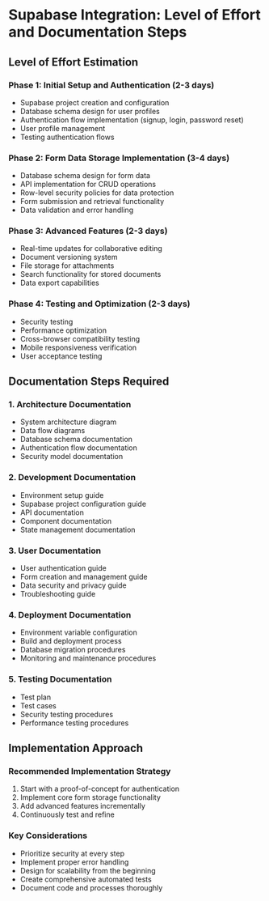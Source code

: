 # Supabase Integration: Level of Effort and Documentation Steps

## Level of Effort Estimation

### Phase 1: Initial Setup and Authentication (2-3 days)
- Supabase project creation and configuration
- Database schema design for user profiles
- Authentication flow implementation (signup, login, password reset)
- User profile management
- Testing authentication flows

### Phase 2: Form Data Storage Implementation (3-4 days)
- Database schema design for form data
- API implementation for CRUD operations
- Row-level security policies for data protection
- Form submission and retrieval functionality
- Data validation and error handling

### Phase 3: Advanced Features (2-3 days)
- Real-time updates for collaborative editing
- Document versioning system
- File storage for attachments
- Search functionality for stored documents
- Data export capabilities

### Phase 4: Testing and Optimization (2-3 days)
- Security testing
- Performance optimization
- Cross-browser compatibility testing
- Mobile responsiveness verification
- User acceptance testing

## Documentation Steps Required

### 1. Architecture Documentation
- System architecture diagram
- Data flow diagrams
- Database schema documentation
- Authentication flow documentation
- Security model documentation

### 2. Development Documentation
- Environment setup guide
- Supabase project configuration guide
- API documentation
- Component documentation
- State management documentation

### 3. User Documentation
- User authentication guide
- Form creation and management guide
- Data security and privacy guide
- Troubleshooting guide

### 4. Deployment Documentation
- Environment variable configuration
- Build and deployment process
- Database migration procedures
- Monitoring and maintenance procedures

### 5. Testing Documentation
- Test plan
- Test cases
- Security testing procedures
- Performance testing procedures

## Implementation Approach

### Recommended Implementation Strategy
1. Start with a proof-of-concept for authentication
2. Implement core form storage functionality
3. Add advanced features incrementally
4. Continuously test and refine

### Key Considerations
- Prioritize security at every step
- Implement proper error handling
- Design for scalability from the beginning
- Create comprehensive automated tests
- Document code and processes thoroughly
